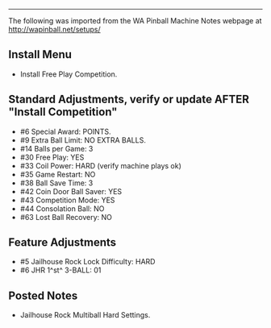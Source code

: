 ***
The following was imported from the WA Pinball Machine Notes webpage at http://wapinball.net/setups/
## Install Menu
-   Install Free Play Competition.
## Standard Adjustments, verify or update AFTER "Install Competition"
-   #6 Special Award: POINTS.
-   #9 Extra Ball Limit: NO EXTRA BALLS.
-   #14 Balls per Game: 3
-   #30 Free Play: YES
-   #33 Coil Power: HARD (verify machine plays ok)
-   #35 Game Restart: NO
-   #38 Ball Save Time: 3
-   #42 Coin Door Ball Saver: YES
-   #43 Competition Mode: YES
-   #44 Consolation Ball: NO
-   #63 Lost Ball Recovery: NO
## Feature Adjustments
-   #5 Jailhouse Rock Lock Difficulty: HARD
-   #6 JHR 1^st^ 3-BALL: 01
## Posted Notes
-   Jailhouse Rock Multiball Hard Settings.